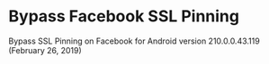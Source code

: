 # Bypass Facebook SSL Pinning
Bypass SSL Pinning on Facebook for Android version 210.0.0.43.119 (February 26, 2019)
